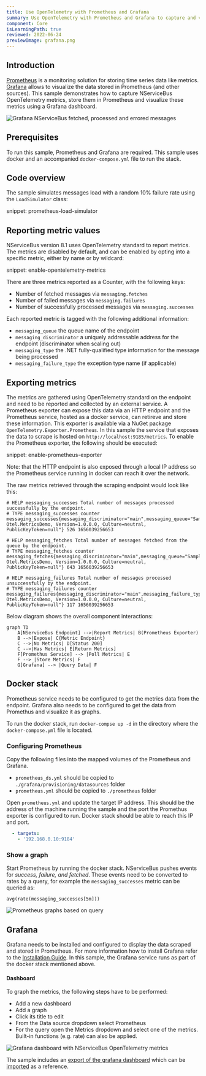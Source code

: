 ```yaml
---
title: Use OpenTelemetry with Prometheus and Grafana
summary: Use OpenTelemetry with Prometheus and Grafana to capture and visualize NServiceBus metrics.
component: Core
isLearningPath: true
reviewed: 2022-06-24
previewImage: grafana.png
---
```



## Introduction

[Prometheus](https://prometheus.io) is a monitoring solution for storing time series data like metrics. [Grafana](https://grafana.com) allows to visualize the data stored in Prometheus (and other sources). This sample demonstrates how to capture NServiceBus OpenTelemetry metrics, store them in Prometheus and visualize these metrics using a Grafana dashboard.


![Grafana NServiceBus fetched, processed and errored messages](grafana.png)

## Prerequisites

To run this sample, Prometheus and Grafana are required. This sample uses docker and an accompanied `docker-compose.yml` file to run the stack.

## Code overview

The sample simulates messages load with a random 10% failure rate using the `LoadSimulator` class:

snippet: prometheus-load-simulator

## Reporting metric values
NServiceBus version 8.1 uses OpenTelemetry standard to report metrics. The metrics are disabled by default, and can be enabled by opting into a specific metric, either by name or by wildcard: 

snippet: enable-opentelemetry-metrics

There are three metrics reported as a Counter, with the following keys:

 * Number of fetched messages via `messaging.fetches`
 * Number of failed messages via `messaging.failures`
 * Number of successfully processed messages via `messaging.successes`

Each reported metric is tagged with the following additional information:

 * `messaging_queue` the queue name of the endpoint
 * `messaging_discriminator` a uniquely addressable address for the endpoint (discriminator when scaling out)
 * `messaging_type` the .NET fully-qualified type information for the message being processed
 * `messaging_failure_type` the exception type name (if applicable)

## Exporting metrics

The metrics are gathered using OpenTelemetry standard on the endpoint and need to be reported and collected by an external service. A Prometheus exporter can expose this data via an HTTP endpoint and the Prometheus service, hosted as a docker service, can retireve and store these information. This exporter is available via a NuGet package `OpenTelemetry.Exporter.Prometheus`. In this sample the service that exposes the data to scrape is hosted on `http://localhost:9185/metrics`. To enable the Prometheus exporter, the following should be executed:

snippet: enable-prometheus-exporter

Note: that the HTTP endpoint is also exposed through a local IP address so the Prometheus service running in docker can reach it over the network.

The raw metrics retrieved through the scraping endpoint would look like this:

```text
# HELP messaging_successes Total number of messages processed successfully by the endpoint.
# TYPE messaging_successes counter
messaging_successes{messaging_discriminator="main",messaging_queue="Samples.OpenTelemetry.Metrics",messaging_type="SomeCommand, Otel.MetricsDemo, Version=1.0.0.0, Culture=neutral, PublicKeyToken=null"} 526 1656039256653

# HELP messaging_fetches Total number of messages fetched from the queue by the endpoint.
# TYPE messaging_fetches counter
messaging_fetches{messaging_discriminator="main",messaging_queue="Samples.OpenTelemetry.Metrics",messaging_type="SomeCommand, Otel.MetricsDemo, Version=1.0.0.0, Culture=neutral, PublicKeyToken=null"} 643 1656039256653

# HELP messaging_failures Total number of messages processed unsuccessfully by the endpoint.
# TYPE messaging_failures counter
messaging_failures{messaging_discriminator="main",messaging_failure_type="System.Exception",messaging_queue="Samples.OpenTelemetry.Metrics",messaging_type="SomeCommand, Otel.MetricsDemo, Version=1.0.0.0, Culture=neutral, PublicKeyToken=null"} 117 1656039256653
```

Below diagram shows the overall component interactions:

```mermaid
graph TD
    A[NServiceBus Endpoint] -->|Report Metrics| B(Prometheus Exporter)
    B -->|Expose| C{Metric Endpoint}
    C -->|No Metrics| D[Status 200]
    C -->|Has Metrics| E[Return Metrics]
    F[Promethus Service] --> |Poll Metrics| E
    F --> |Store Metrics| F
    G[Grafana] --> |Query Data| F
```

## Docker stack

Prometheus service needs to be configured to get the metrics data from the endpoint. Grafana also needs to be configured to get the data from Promethus and visualize it as graphs.

To run the docker stack, run `docker-compse up -d` in the directory where the `docker-compose.yml` file is located.

### Configuring Prometheus

Copy the following files into the mapped volumes of the Prometheus and Grafana.

 * `prometheus_ds.yml` should be copied to `./grafana/provisioning/datasources` folder
 * `prometheus.yml` should be copied to `./prometheus` folder

Open `prometheus.yml` and update the target IP address. This should be the address of the machine running the sample and the port the Promethus exporter is configured to run. Docker stack should be able to reach this IP and port. 

```yml
  - targets:
    - '192.168.0.10:9184'
```

### Show a graph

Start Prometheus by running the docker stack. NServiceBus pushes events for *success, failure, and fetched*. These events need to be converted to rates by a query, for example the `messaging_successes` metric can be queried as:

```
avg(rate(messaging_successes[5m]))
```

![Prometheus graphs based on query](example-prometheus-graph.png)

## Grafana

Grafana needs to be installed and configured to display the data scraped and stored in Prometheus. For more information how to install Grafana refer to the [Installation Guide](https://docs.grafana.org/installation). In this sample, the Grafana service runs as part of the docker stack mentioned above.

#### Dashboard

To graph the metrics, the following steps have to be performed:

 * Add a new dashboard
 * Add a graph
 * Click its title to edit
 * From the Data source dropdown select Prometheus
 * For the query open the Metrics dropdown and select one of the metrics. Built-in functions (e.g. rate) can also be applied.

<!-- ![Grafana metric using Prometheus as datasource](grafana-metric.png) -->

![Grafana dashboard with NServiceBus OpenTelemetry metrics](example-grafana-dashboard.png)

The sample includes an [export of the grafana dashboard](grafana-endpoints-dashboard.json) which can be [imported](https://docs.grafana.org/reference/export_import/) as a reference.
